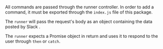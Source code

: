 All commands are passed through the runner controller. In order to add a command,
it must be exported through the `index.js` file of this package.

The `runner` will pass the request's body as an object containing the data posted by Slack [](https://api.slack.com/slash-commands).

The `runner` expects a Promise object in return and uses it to respond to the user through `then` or `catch`.
